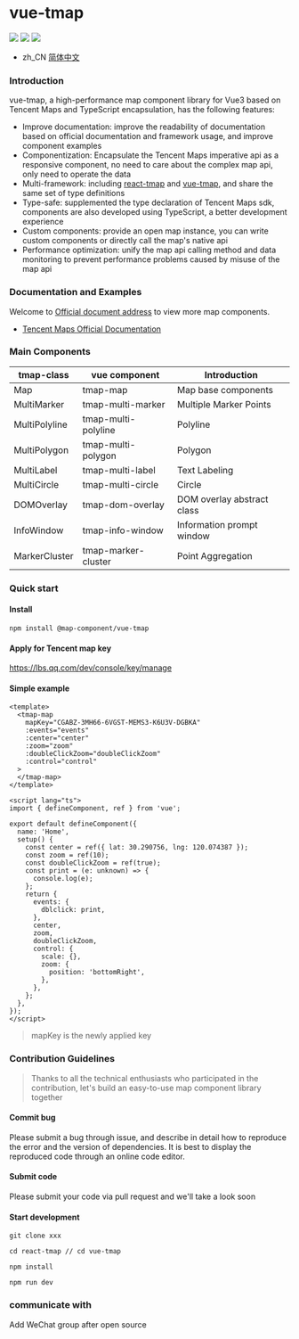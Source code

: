 # vue-tmap

![](https://img.shields.io/npm/v/@map-component/vue-tmap.svg)
![](https://img.shields.io/npm/dt/@map-component/vue-tmap.svg)
![](https://img.shields.io/npm/l/express.svg)

- zh_CN [简体中文](https://github.com/didi/vue-tmap/blob/main/README.zh_CN.md)

### Introduction

vue-tmap, a high-performance map component library for Vue3 based on Tencent Maps and TypeScript encapsulation, has the following features:

- Improve documentation: improve the readability of documentation based on official documentation and framework usage, and improve component examples
- Componentization: Encapsulate the Tencent Maps imperative api as a responsive component, no need to care about the complex map api, only need to operate the data
- Multi-framework: including [react-tmap](https://github.com/didi/react-tmap) and [vue-tmap](https://github.com/didi/vue-tmap), and share the same set of type definitions
- Type-safe: supplemented the type declaration of Tencent Maps sdk, components are also developed using TypeScript, a better development experience
- Custom components: provide an open map instance, you can write custom components or directly call the map's native api
- Performance optimization: unify the map api calling method and data monitoring to prevent performance problems caused by misuse of the map api

### Documentation and Examples

Welcome to [Official document address](https://didi.github.io/vue-tmap/) to view more map components.

- [Tencent Maps Official Documentation](https://lbs.qq.com/webApi/javascriptGL/glDoc/glDocIndex)

### Main Components

| tmap-class    | vue component       | Introduction               |
| ------------- | ------------------- | -------------------------- |
| Map           | tmap-map            | Map base components        |
| MultiMarker   | tmap-multi-marker   | Multiple Marker Points     |
| MultiPolyline | tmap-multi-polyline | Polyline                   |
| MultiPolygon  | tmap-multi-polygon  | Polygon                    |
| MultiLabel    | tmap-multi-label    | Text Labeling              |
| MultiCircle   | tmap-multi-circle   | Circle                     |
| DOMOverlay    | tmap-dom-overlay    | DOM overlay abstract class |
| InfoWindow    | tmap-info-window    | Information prompt window  |
| MarkerCluster | tmap-marker-cluster | Point Aggregation          |

### Quick start

#### Install

```shell
npm install @map-component/vue-tmap
```

#### Apply for Tencent map key

https://lbs.qq.com/dev/console/key/manage

#### Simple example

```vue
<template>
  <tmap-map
    mapKey="CGABZ-3MH66-6VGST-MEMS3-K6U3V-DGBKA"
    :events="events"
    :center="center"
    :zoom="zoom"
    :doubleClickZoom="doubleClickZoom"
    :control="control"
  >
  </tmap-map>
</template>

<script lang="ts">
import { defineComponent, ref } from 'vue';

export default defineComponent({
  name: 'Home',
  setup() {
    const center = ref({ lat: 30.290756, lng: 120.074387 });
    const zoom = ref(10);
    const doubleClickZoom = ref(true);
    const print = (e: unknown) => {
      console.log(e);
    };
    return {
      events: {
        dblclick: print,
      },
      center,
      zoom,
      doubleClickZoom,
      control: {
        scale: {},
        zoom: {
          position: 'bottomRight',
        },
      },
    };
  },
});
</script>
```

> mapKey is the newly applied key

### Contribution Guidelines

> Thanks to all the technical enthusiasts who participated in the contribution, let's build an easy-to-use map component library together

#### Commit bug

Please submit a bug through issue, and describe in detail how to reproduce the error and the version of dependencies. It is best to display the reproduced code through an online code editor.

#### Submit code

Please submit your code via pull request and we'll take a look soon

#### Start development

```
git clone xxx

cd react-tmap // cd vue-tmap

npm install

npm run dev
```

### communicate with

Add WeChat group after open source
